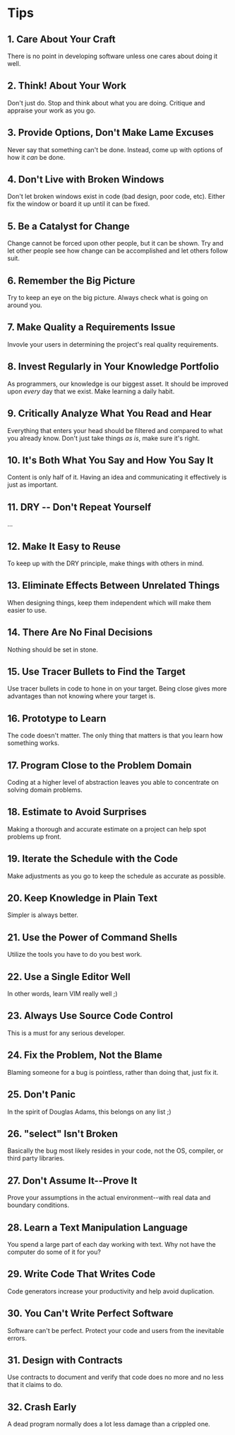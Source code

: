 # Tips

## 1. Care About Your Craft
There is no point in developing software unless one cares about doing it well.

## 2. Think! About Your Work
Don't just do. Stop and think about what you are doing. Critique and appraise your work as you go.

## 3. Provide Options, Don't Make Lame Excuses
Never say that something can't be done. Instead, come up with options of how it *can* be done.

## 4. Don't Live with Broken Windows
Don't let broken windows exist in code (bad design, poor code, etc). Either fix the window or board it up until it can be fixed.

## 5. Be a Catalyst for Change
Change cannot be forced upon other people, but it can be shown. Try and let other people see how change can be accomplished and let others follow suit.

## 6. Remember the Big Picture
Try to keep an eye on the big picture. Always check what is going on around you.

## 7. Make Quality a Requirements Issue
Invovle your users in determining the project's real quality requirements.

## 8. Invest Regularly in Your Knowledge Portfolio
As programmers, our knowledge is our biggest asset. It should be improved upon *every* day that we exist. Make learning a daily habit.

## 9. Critically Analyze What You Read and Hear
Everything that enters your head should be filtered and compared to what you already know. Don't just take things *as is*, make sure it's right.

## 10. It's Both What You Say and How You Say It
Content is only half of it. Having an idea and communicating it effectively is just as important.

## 11. DRY -- Don't Repeat Yourself
...

## 12. Make It Easy to Reuse
To keep up with the DRY principle, make things with others in mind.

## 13. Eliminate Effects Between Unrelated Things
When designing things, keep them independent which will make them easier to use.

## 14. There Are No Final Decisions
Nothing should be set in stone.

## 15. Use Tracer Bullets to Find the Target
Use tracer bullets in code to hone in on your target. Being close gives more advantages than not knowing where your target is.

## 16. Prototype to Learn
The code doesn't matter. The only thing that matters is that you learn how something works.

## 17. Program Close to the Problem Domain
Coding at a higher level of abstraction leaves you able to concentrate on solving domain problems.

## 18. Estimate to Avoid Surprises
Making a thorough and accurate estimate on a project can help spot problems up front.

## 19. Iterate the Schedule with the Code
Make adjustments as you go to keep the schedule as accurate as possible.

## 20. Keep Knowledge in Plain Text
Simpler is always better.

## 21. Use the Power of Command Shells
Utilize the tools you have to do you best work.

## 22. Use a Single Editor Well
In other words, learn VIM really well ;)

## 23. Always Use Source Code Control
This is a must for any serious developer.

## 24. Fix the Problem, Not the Blame
Blaming someone for a bug is pointless, rather than doing that, just fix it.

## 25. Don't Panic
In the spirit of Douglas Adams, this belongs on any list ;)

## 26. "select" Isn't Broken
Basically the bug most likely resides in your code, not the OS, compiler, or third party libraries.

## 27. Don't Assume It--Prove It
Prove your assumptions in the actual environment--with real data and boundary conditions.

## 28. Learn a Text Manipulation Language
You spend a large part of each day working with text. Why not have the computer do some of it for you?

## 29. Write Code That Writes Code
Code generators increase your productivity and help avoid duplication.

## 30. You Can't Write Perfect Software
Software can't be perfect. Protect your code and users from the inevitable errors.

## 31. Design with Contracts
Use contracts to document and verify that code does no more and no less that it claims to do.

## 32. Crash Early
A dead program normally does a lot less damage than a crippled one.
